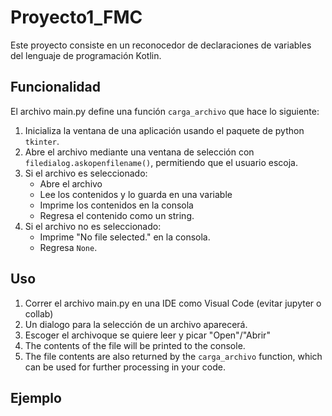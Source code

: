# Proyecto1_FMC
Este proyecto consiste en un reconocedor de declaraciones de variables del lenguaje de programación Kotlin.

## Funcionalidad

El archivo main.py define una función `carga_archivo` que hace lo siguiente:

1. Inicializa la ventana de una aplicación usando el paquete de python `tkinter`.
2. Abre el archivo mediante una ventana de selección con `filedialog.askopenfilename()`,  permitiendo que el usuario escoja. 
3. Si el archivo es seleccionado:
    * Abre el archivo 
    * Lee los contenidos y lo guarda en una variable
    * Imprime los contenidos en la consola
    * Regresa el contenido como un string.
4. Si el archivo no es seleccionado:
    * Imprime "No file selected." en la consola.
    * Regresa `None`.

## Uso

1. Correr el archivo main.py en una IDE como Visual Code (evitar jupyter o collab)
2. Un dialogo para la selección de un archivo aparecerá.
3. Escoger el archivoque se quiere leer y picar "Open"/"Abrir"
4. The contents of the file will be printed to the console.
5. The file contents are also returned by the `carga_archivo` function, which can be used for further processing in your code.

## Ejemplo

